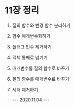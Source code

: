 # 11장 정리
1. 질의 함수와 변경 함수 분리하기

2. 함수 매개변수화하기

3. 플래그 인수 제거하기

4. 객체 통째로 넘기기

5. 매개변수를 질의 함수로 바꾸기

6. 질의 함수를 매개변수로 바꾸기

7. 세터 제거하기
   
   --- 2020.11.04 ---